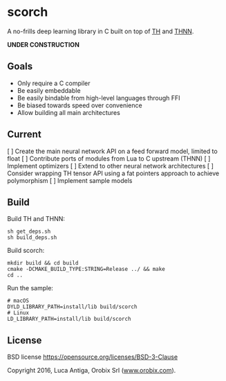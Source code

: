 # scorch

A no-frills deep learning library in C built on top of [TH](https://github.com/torch/torch7/tree/master/lib/TH) and [THNN](https://github.com/torch/nn/tree/master/lib/THNN).

**UNDER CONSTRUCTION**

## Goals

* Only require a C compiler
* Be easily embeddable
* Be easily bindable from high-level languages through FFI
* Be biased towards speed over convenience
* Allow building all main architectures

## Current

[ ] Create the main neural network API on a feed forward model, limited to float
[ ] Contribute ports of modules from Lua to C upstream (THNN)
[ ] Implement optimizers
[ ] Extend to other neural network architectures
[ ] Consider wrapping TH tensor API using a fat pointers approach to achieve polymorphism
[ ] Implement sample models

## Build

Build TH and THNN:
```
sh get_deps.sh
sh build_deps.sh
```

Build scorch:
```
mkdir build && cd build
cmake -DCMAKE_BUILD_TYPE:STRING=Release ../ && make
cd ..
```

Run the sample:
```
# macOS
DYLD_LIBRARY_PATH=install/lib build/scorch
# Linux
LD_LIBRARY_PATH=install/lib build/scorch
```

## License

BSD license https://opensource.org/licenses/BSD-3-Clause

Copyright 2016, Luca Antiga, Orobix Srl (www.orobix.com).

